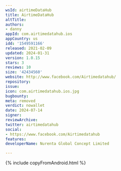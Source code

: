 ```yaml
---
wsId: airtimeDataHub
title: AirtimeDataHub
altTitle: 
authors:
- danny
appId: com.airtimedatahub.ios
appCountry: us
idd: '1549591166'
released: 2021-02-09
updated: 2024-01-31
version: 1.0.15
stars: 3
reviews: 10
size: '42434560'
website: http://www.facebook.com/Airtimedatahub/
repository: 
issue: 
icon: com.airtimedatahub.ios.jpg
bugbounty: 
meta: removed
verdict: nowallet
date: 2024-07-14
signer: 
reviewArchive: 
twitter: airtimedatahub
social:
- https://www.facebook.com/Airtimedatahub
features: 
developerName: Nurenta Global Concept Limited

---
```


{% include copyFromAndroid.html %}
